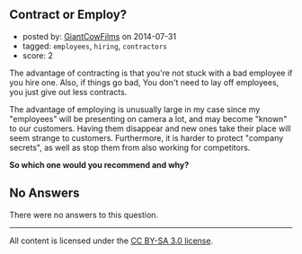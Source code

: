 ## Contract or Employ?

- posted by: [GiantCowFilms](https://stackexchange.com/users/3499092/giantcowfilms) on 2014-07-31
- tagged: `employees`, `hiring`, `contractors`
- score: 2

The advantage of contracting is that you're not stuck with a bad employee if you hire one. Also, if things go bad, You don't need to lay off employees, you just give out less contracts.

The advantage of employing is unusually large in my case since my "employees" will be presenting on camera a lot, and may become "known" to our customers. Having them disappear and new ones take their place will seem strange to customers. Furthermore, it is harder to protect "company secrets", as well as stop them from also working for competitors. 

**So which one would you recommend and why?**

## No Answers

There were no answers to this question.


---

All content is licensed under the [CC BY-SA 3.0 license](https://creativecommons.org/licenses/by-sa/3.0/).
